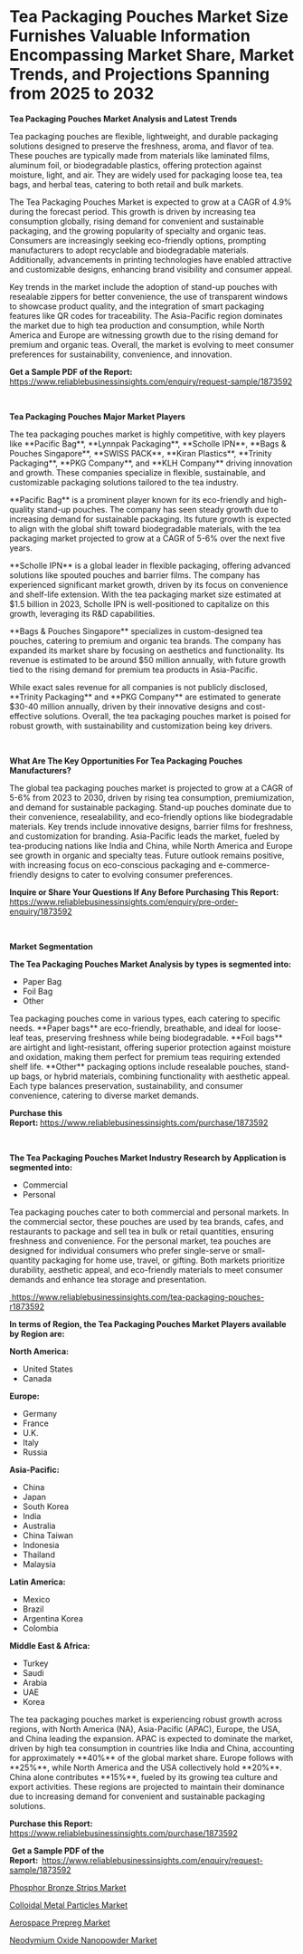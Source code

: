 <p><h1>Tea Packaging Pouches Market Size Furnishes Valuable Information Encompassing Market Share, Market Trends, and Projections Spanning from 2025 to 2032</h1></p><p><strong>Tea Packaging Pouches Market Analysis and Latest Trends</strong></p>
<p><p>Tea packaging pouches are flexible, lightweight, and durable packaging solutions designed to preserve the freshness, aroma, and flavor of tea. These pouches are typically made from materials like laminated films, aluminum foil, or biodegradable plastics, offering protection against moisture, light, and air. They are widely used for packaging loose tea, tea bags, and herbal teas, catering to both retail and bulk markets.</p><p>The Tea Packaging Pouches Market is expected to grow at a CAGR of 4.9% during the forecast period. This growth is driven by increasing tea consumption globally, rising demand for convenient and sustainable packaging, and the growing popularity of specialty and organic teas. Consumers are increasingly seeking eco-friendly options, prompting manufacturers to adopt recyclable and biodegradable materials. Additionally, advancements in printing technologies have enabled attractive and customizable designs, enhancing brand visibility and consumer appeal.</p><p>Key trends in the market include the adoption of stand-up pouches with resealable zippers for better convenience, the use of transparent windows to showcase product quality, and the integration of smart packaging features like QR codes for traceability. The Asia-Pacific region dominates the market due to high tea production and consumption, while North America and Europe are witnessing growth due to the rising demand for premium and organic teas. Overall, the market is evolving to meet consumer preferences for sustainability, convenience, and innovation.</p></p>
<p><strong>Get a Sample PDF of the Report:&nbsp;</strong> <a href="https://www.reliablebusinessinsights.com/enquiry/request-sample/1873592?utm_campaign=1106&utm_medium=2&utm_source=Github&utm_content=ia&utm_term=25012025&utm_id=tea-packaging-pouches">https://www.reliablebusinessinsights.com/enquiry/request-sample/1873592</a></p>
<p>&nbsp;</p>
<p><strong>Tea Packaging Pouches Major Market Players</strong></p>
<p><p>The tea packaging pouches market is highly competitive, with key players like **Pacific Bag**, **Lynnpak Packaging**, **Scholle IPN**, **Bags & Pouches Singapore**, **SWISS PACK**, **Kiran Plastics**, **Trinity Packaging**, **PKG Company**, and **KLH Company** driving innovation and growth. These companies specialize in flexible, sustainable, and customizable packaging solutions tailored to the tea industry.</p><p>**Pacific Bag** is a prominent player known for its eco-friendly and high-quality stand-up pouches. The company has seen steady growth due to increasing demand for sustainable packaging. Its future growth is expected to align with the global shift toward biodegradable materials, with the tea packaging market projected to grow at a CAGR of 5-6% over the next five years.</p><p>**Scholle IPN** is a global leader in flexible packaging, offering advanced solutions like spouted pouches and barrier films. The company has experienced significant market growth, driven by its focus on convenience and shelf-life extension. With the tea packaging market size estimated at $1.5 billion in 2023, Scholle IPN is well-positioned to capitalize on this growth, leveraging its R&D capabilities.</p><p>**Bags & Pouches Singapore** specializes in custom-designed tea pouches, catering to premium and organic tea brands. The company has expanded its market share by focusing on aesthetics and functionality. Its revenue is estimated to be around $50 million annually, with future growth tied to the rising demand for premium tea products in Asia-Pacific.</p><p>While exact sales revenue for all companies is not publicly disclosed, **Trinity Packaging** and **PKG Company** are estimated to generate $30-40 million annually, driven by their innovative designs and cost-effective solutions. Overall, the tea packaging pouches market is poised for robust growth, with sustainability and customization being key drivers.</p></p>
<p>&nbsp;</p>
<p><strong>What Are The Key Opportunities For Tea Packaging Pouches Manufacturers?</strong></p>
<p><p>The global tea packaging pouches market is projected to grow at a CAGR of 5-6% from 2023 to 2030, driven by rising tea consumption, premiumization, and demand for sustainable packaging. Stand-up pouches dominate due to their convenience, resealability, and eco-friendly options like biodegradable materials. Key trends include innovative designs, barrier films for freshness, and customization for branding. Asia-Pacific leads the market, fueled by tea-producing nations like India and China, while North America and Europe see growth in organic and specialty teas. Future outlook remains positive, with increasing focus on eco-conscious packaging and e-commerce-friendly designs to cater to evolving consumer preferences.</p></p>
<p><strong>Inquire or Share Your Questions If Any Before Purchasing This Report:</strong> <a href="https://www.reliablebusinessinsights.com/enquiry/pre-order-enquiry/1873592?utm_campaign=1106&utm_medium=2&utm_source=Github&utm_content=ia&utm_term=25012025&utm_id=tea-packaging-pouches">https://www.reliablebusinessinsights.com/enquiry/pre-order-enquiry/1873592</a></p>
<p>&nbsp;</p>
<p><strong>Market Segmentation</strong></p>
<p><strong>The Tea Packaging Pouches Market Analysis by types is segmented into:</strong></p>
<p><ul><li>Paper Bag</li><li>Foil Bag</li><li>Other</li></ul></p>
<p><p>Tea packaging pouches come in various types, each catering to specific needs. **Paper bags** are eco-friendly, breathable, and ideal for loose-leaf teas, preserving freshness while being biodegradable. **Foil bags** are airtight and light-resistant, offering superior protection against moisture and oxidation, making them perfect for premium teas requiring extended shelf life. **Other** packaging options include resealable pouches, stand-up bags, or hybrid materials, combining functionality with aesthetic appeal. Each type balances preservation, sustainability, and consumer convenience, catering to diverse market demands.</p></p>
<p><strong>Purchase this Report:&nbsp;</strong><a href="https://www.reliablebusinessinsights.com/purchase/1873592?utm_campaign=1106&utm_medium=2&utm_source=Github&utm_content=ia&utm_term=25012025&utm_id=tea-packaging-pouches">https://www.reliablebusinessinsights.com/purchase/1873592</a></p>
<p>&nbsp;</p>
<p><strong>The Tea Packaging Pouches Market Industry Research by Application is segmented into:</strong></p>
<p><ul><li>Commercial</li><li>Personal</li></ul></p>
<p><p>Tea packaging pouches cater to both commercial and personal markets. In the commercial sector, these pouches are used by tea brands, cafes, and restaurants to package and sell tea in bulk or retail quantities, ensuring freshness and convenience. For the personal market, tea pouches are designed for individual consumers who prefer single-serve or small-quantity packaging for home use, travel, or gifting. Both markets prioritize durability, aesthetic appeal, and eco-friendly materials to meet consumer demands and enhance tea storage and presentation.</p></p>
<p><a href="https://www.reliablebusinessinsights.com/tea-packaging-pouches-r1873592?utm_campaign=1106&utm_medium=2&utm_source=Github&utm_content=ia&utm_term=25012025&utm_id=tea-packaging-pouches">&nbsp;https://www.reliablebusinessinsights.com/tea-packaging-pouches-r1873592</a></p>
<p><strong>In terms of Region, the Tea Packaging Pouches Market Players available by Region are:</strong></p>
<p>
    <p> <strong> North America: </strong>
        <ul>
            <li>United States</li>
            <li>Canada</li>
        </ul>
        </p> 
    <p> <strong> Europe: </strong>
        <ul>
            <li>Germany</li>
            <li>France</li>
            <li>U.K.</li>
            <li>Italy</li>
            <li>Russia</li>
        </ul>
        </p> 
    <p> <strong> Asia-Pacific: </strong>
        <ul>
            <li>China</li>
            <li>Japan</li>
            <li>South Korea</li>
            <li>India</li>
            <li>Australia</li>
            <li>China Taiwan</li>
            <li>Indonesia</li>
            <li>Thailand</li>
            <li>Malaysia</li>
        </ul>
        </p> 
    <p> <strong> Latin America: </strong>
        <ul>
            <li>Mexico</li>
            <li>Brazil</li>
            <li>Argentina Korea</li>
            <li>Colombia</li>
        </ul>
        </p> 
    <p> <strong> Middle East & Africa: </strong>
        <ul>
            <li>Turkey</li>
            <li>Saudi</li>
            <li>Arabia</li>
            <li>UAE</li>
            <li>Korea</li>
        </ul>
    </p>
    </p>
<p><p>The tea packaging pouches market is experiencing robust growth across regions, with North America (NA), Asia-Pacific (APAC), Europe, the USA, and China leading the expansion. APAC is expected to dominate the market, driven by high tea consumption in countries like India and China, accounting for approximately **40%** of the global market share. Europe follows with **25%**, while North America and the USA collectively hold **20%**. China alone contributes **15%**, fueled by its growing tea culture and export activities. These regions are projected to maintain their dominance due to increasing demand for convenient and sustainable packaging solutions.</p></p>
<p><strong>Purchase this Report: </strong><a href="https://www.reliablebusinessinsights.com/purchase/1873592?utm_campaign=1106&utm_medium=2&utm_source=Github&utm_content=ia&utm_term=25012025&utm_id=tea-packaging-pouches">https://www.reliablebusinessinsights.com/purchase/1873592</a></p>
<p>&nbsp;<strong>Get a Sample PDF of the Report:&nbsp;&nbsp;</strong><a href="https://www.reliablebusinessinsights.com/enquiry/request-sample/1873592?utm_campaign=1106&utm_medium=2&utm_source=Github&utm_content=ia&utm_term=25012025&utm_id=tea-packaging-pouches">https://www.reliablebusinessinsights.com/enquiry/request-sample/1873592</a></p>
<p><strong></strong></p>
<p><p><a href="https://github.com/tumacaakesha78/Market-Research-Report-List-1/blob/main/phosphor-bronze-strips-market.md?utm_campaign=1106&utm_medium=2&utm_source=Github&utm_content=ia&utm_term=25012025&utm_id=tea-packaging-pouches">Phosphor Bronze Strips Market</a></p><p><a href="https://github.com/pinzinyaah/Market-Research-Report-List-1/blob/main/colloidal-metal-particles-market.md?utm_campaign=1106&utm_medium=2&utm_source=Github&utm_content=ia&utm_term=25012025&utm_id=tea-packaging-pouches">Colloidal Metal Particles Market</a></p><p><a href="https://github.com/nafidurii/Market-Research-Report-List-1/blob/main/aerospace-prepreg-market.md?utm_campaign=1106&utm_medium=2&utm_source=Github&utm_content=ia&utm_term=25012025&utm_id=tea-packaging-pouches">Aerospace Prepreg Market</a></p><p><a href="https://github.com/dbichayison/Market-Research-Report-List-1/blob/main/neodymium-oxide-nanopowder-market.md?utm_campaign=1106&utm_medium=2&utm_source=Github&utm_content=ia&utm_term=25012025&utm_id=tea-packaging-pouches">Neodymium Oxide Nanopowder Market</a></p></p>